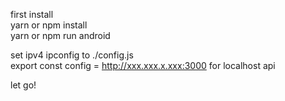 first install <br>
yarn or npm install  <br>
yarn or npm run android  <br>

set ipv4 ipconfig to ./config.js  <br>
export const config = http://xxx.xxx.x.xxx:3000 for localhost api  <br>

let go!
